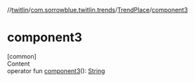 //[twitlin](../../index.md)/[com.sorrowblue.twitlin.trends](../index.md)/[TrendPlace](index.md)/[component3](component3.md)



# component3  
[common]  
Content  
operator fun [component3](component3.md)(): [String](https://kotlinlang.org/api/latest/jvm/stdlib/kotlin/-string/index.html)  



